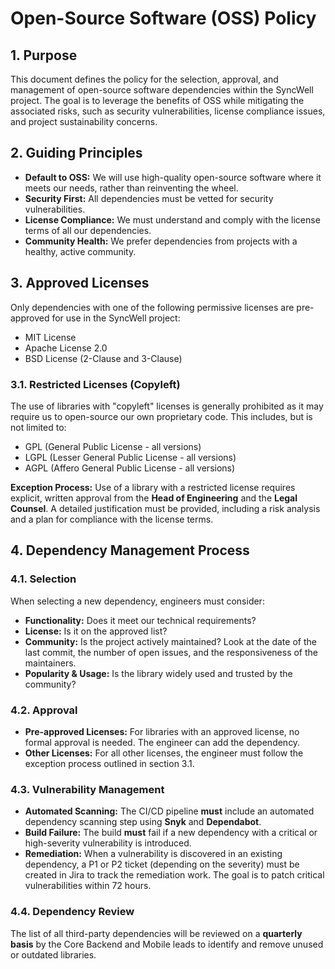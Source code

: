 # Open-Source Software (OSS) Policy

## 1. Purpose
This document defines the policy for the selection, approval, and management of open-source software dependencies within the SyncWell project. The goal is to leverage the benefits of OSS while mitigating the associated risks, such as security vulnerabilities, license compliance issues, and project sustainability concerns.

## 2. Guiding Principles
*   **Default to OSS:** We will use high-quality open-source software where it meets our needs, rather than reinventing the wheel.
*   **Security First:** All dependencies must be vetted for security vulnerabilities.
*   **License Compliance:** We must understand and comply with the license terms of all our dependencies.
*   **Community Health:** We prefer dependencies from projects with a healthy, active community.

## 3. Approved Licenses
Only dependencies with one of the following permissive licenses are pre-approved for use in the SyncWell project:
*   MIT License
*   Apache License 2.0
*   BSD License (2-Clause and 3-Clause)

### 3.1. Restricted Licenses (Copyleft)
The use of libraries with "copyleft" licenses is generally prohibited as it may require us to open-source our own proprietary code. This includes, but is not limited to:
*   GPL (General Public License - all versions)
*   LGPL (Lesser General Public License - all versions)
*   AGPL (Affero General Public License - all versions)

**Exception Process:** Use of a library with a restricted license requires explicit, written approval from the **Head of Engineering** and the **Legal Counsel**. A detailed justification must be provided, including a risk analysis and a plan for compliance with the license terms.

## 4. Dependency Management Process

### 4.1. Selection
When selecting a new dependency, engineers must consider:
*   **Functionality:** Does it meet our technical requirements?
*   **License:** Is it on the approved list?
*   **Community:** Is the project actively maintained? Look at the date of the last commit, the number of open issues, and the responsiveness of the maintainers.
*   **Popularity & Usage:** Is the library widely used and trusted by the community?

### 4.2. Approval
*   **Pre-approved Licenses:** For libraries with an approved license, no formal approval is needed. The engineer can add the dependency.
*   **Other Licenses:** For all other licenses, the engineer must follow the exception process outlined in section 3.1.

### 4.3. Vulnerability Management
*   **Automated Scanning:** The CI/CD pipeline **must** include an automated dependency scanning step using **Snyk** and **Dependabot**.
*   **Build Failure:** The build **must** fail if a new dependency with a critical or high-severity vulnerability is introduced.
*   **Remediation:** When a vulnerability is discovered in an existing dependency, a P1 or P2 ticket (depending on the severity) must be created in Jira to track the remediation work. The goal is to patch critical vulnerabilities within 72 hours.

### 4.4. Dependency Review
The list of all third-party dependencies will be reviewed on a **quarterly basis** by the Core Backend and Mobile leads to identify and remove unused or outdated libraries.
